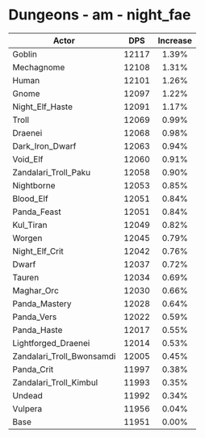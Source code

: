 # Dungeons - am - night_fae
| Actor | DPS | Increase |
|---|:---:|:---:|
|Goblin|12117|1.39%|
|Mechagnome|12108|1.31%|
|Human|12101|1.26%|
|Gnome|12097|1.22%|
|Night_Elf_Haste|12091|1.17%|
|Troll|12069|0.99%|
|Draenei|12068|0.98%|
|Dark_Iron_Dwarf|12063|0.94%|
|Void_Elf|12060|0.91%|
|Zandalari_Troll_Paku|12058|0.90%|
|Nightborne|12053|0.85%|
|Blood_Elf|12051|0.84%|
|Panda_Feast|12051|0.84%|
|Kul_Tiran|12049|0.82%|
|Worgen|12045|0.79%|
|Night_Elf_Crit|12042|0.76%|
|Dwarf|12037|0.72%|
|Tauren|12034|0.69%|
|Maghar_Orc|12030|0.66%|
|Panda_Mastery|12028|0.64%|
|Panda_Vers|12022|0.59%|
|Panda_Haste|12017|0.55%|
|Lightforged_Draenei|12014|0.53%|
|Zandalari_Troll_Bwonsamdi|12005|0.45%|
|Panda_Crit|11997|0.38%|
|Zandalari_Troll_Kimbul|11993|0.35%|
|Undead|11992|0.34%|
|Vulpera|11956|0.04%|
|Base|11951|0.00%|
